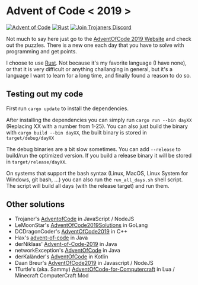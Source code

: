 # Advent of Code < 2019 >

[![Advent of Code](https://img.shields.io/badge/Day-11-blue?style=for-the-badge)](https://adventofcode.com/2019/) [![Rust](https://img.shields.io/badge/Language-Rust-orange?style=for-the-badge&logo=rust)](https://www.rust-lang.org) [![Join Trojaners Discord](https://img.shields.io/badge/Discord-Trojaner's%20Discord-blue?style=for-the-badge&logo=Discord)](https://discord.gg/qhHm8rM)

Not much to say here just go to the [AdventOfCode 2019 Website](https://adventofcode.com/2019/) and check out the puzzles. There is a new one each day that you have to solve with programming and get points.

I choose to use [Rust](https://www.rust-lang.org). Not because it's my favorite language (I have none), or that it is very difficult or anything challanging in general, but it's a language I want to learn for a long time, and finally found a reason to do so.


## Testing out my code
First run ``cargo update`` to install the dependencies.

After installing the dependencies you can simply run ``cargo run --bin dayXX`` (Replacing XX with a number from 1-25).
You can also just build the binary with ``cargo build --bin dayXX``, the built binary is stored in ``target/debug/dayXX``

The debug binaries are a bit slow sometimes. You can add ``--release`` to build/run the optimized version. If you build a release binary it will be stored in ``target/release/dayXX``.

On systems that support the bash syntax (Linux, MacOS, Linux System for Windows, git bash, ...) you can also run the ``run_all_days.sh`` shell script. The script will build all days (with the release target) and run them.


## Other solutions
+ Trojaner's [AdventofCode](https://github.com/TrojanerHD/AdventofCode) in JavaScript / NodeJS
+ LeMoonStar's [AdventOfCode2019Solutions](https://github.com/LeMoonStar/AdventOfCode2019Solutions) in GoLang
+ DCDragonCoder's [AdventOfCode2019](https://github.com/DragonCoder01/AdventOfCode2019) in C++
+ Hax's [advent-of-code](https://github.com/Schlauer-Hax/advent-of-code) in Java
+ derNiklaas' [Advent-of-Code-2019](https://github.com/derNiklaas/Advent-of-Code-2019) in Java
+ networkException's [AdventOfCode](https://github.com/dejakobniklas/AdventOfCode) in Java
+ derKaländer's [AdventOfCode](https://github.com/derkalaender/AdventOfCode) in Kotlin
+ Daan Breur's [AdventOfCode2019](https://github.com/daanbreur/AdventofCode2019) in Javascript / NodeJS
+ 1Turtle's (aka. Sammy) [AdventOfCode-for-Computercraft](https://github.com/1Turtle/AdventOfCode-for-Computercraft) in Lua / Minecraft ComputerCraft Mod
